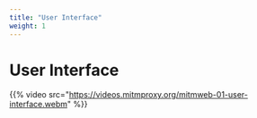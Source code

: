 ```yaml
---
title: "User Interface"
weight: 1
---
```


# User Interface

{{% video src="https://videos.mitmproxy.org/mitmweb-01-user-interface.webm" %}}
